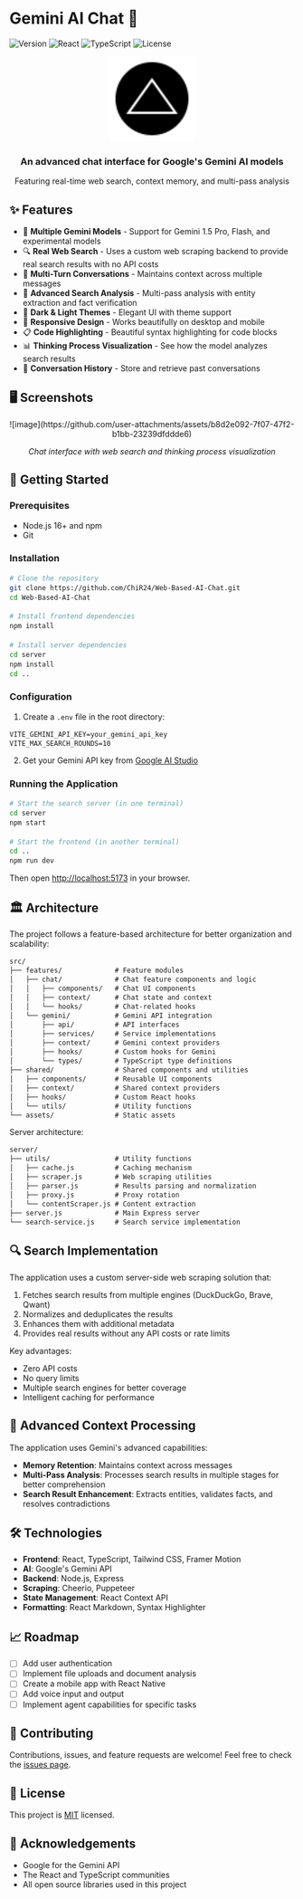 # Gemini AI Chat 🤖

![Version](https://img.shields.io/badge/version-1.0.0-blue)
![React](https://img.shields.io/badge/React-18.2-61DAFB?logo=react)
![TypeScript](https://img.shields.io/badge/TypeScript-5.2-3178C6?logo=typescript)
![License](https://img.shields.io/badge/license-MIT-green)

<div align="center">
  <img src="src/assets/grok-logo.svg" alt="Gemini AI Chat Logo" width="150" height="150" />
  <h3>An advanced chat interface for Google's Gemini AI models</h3>
  <p>Featuring real-time web search, context memory, and multi-pass analysis</p>
</div>

## ✨ Features

- 🧠 **Multiple Gemini Models** - Support for Gemini 1.5 Pro, Flash, and experimental models
- 🔍 **Real Web Search** - Uses a custom web scraping backend to provide real search results with no API costs
- 💬 **Multi-Turn Conversations** - Maintains context across multiple messages
- 🧐 **Advanced Search Analysis** - Multi-pass analysis with entity extraction and fact verification
- 🌙 **Dark & Light Themes** - Elegant UI with theme support
- 📱 **Responsive Design** - Works beautifully on desktop and mobile
- 📋 **Code Highlighting** - Beautiful syntax highlighting for code blocks
- 📊 **Thinking Process Visualization** - See how the model analyzes search results
- 🔄 **Conversation History** - Store and retrieve past conversations

## 🖥️ Screenshots

<div align="center">
  ![image](https://github.com/user-attachments/assets/b8d2e092-7f07-47f2-b1bb-23239dfddde6)

  <p><i>Chat interface with web search and thinking process visualization</i></p>
</div>

## 🚀 Getting Started

### Prerequisites

- Node.js 16+ and npm
- Git

### Installation

```bash
# Clone the repository
git clone https://github.com/ChiR24/Web-Based-AI-Chat.git
cd Web-Based-AI-Chat

# Install frontend dependencies
npm install

# Install server dependencies
cd server
npm install
cd ..
```

### Configuration

1. Create a `.env` file in the root directory:

```
VITE_GEMINI_API_KEY=your_gemini_api_key
VITE_MAX_SEARCH_ROUNDS=10
```

2. Get your Gemini API key from [Google AI Studio](https://ai.google.dev/)

### Running the Application

```bash
# Start the search server (in one terminal)
cd server
npm start

# Start the frontend (in another terminal)
cd ..
npm run dev
```

Then open [http://localhost:5173](http://localhost:5173) in your browser.

## 🏛️ Architecture

The project follows a feature-based architecture for better organization and scalability:

```
src/
├── features/             # Feature modules
│   ├── chat/             # Chat feature components and logic
│   │   ├── components/   # Chat UI components
│   │   ├── context/      # Chat state and context
│   │   └── hooks/        # Chat-related hooks
│   └── gemini/           # Gemini API integration
│       ├── api/          # API interfaces
│       ├── services/     # Service implementations
│       ├── context/      # Gemini context providers
│       ├── hooks/        # Custom hooks for Gemini
│       └── types/        # TypeScript type definitions
├── shared/               # Shared components and utilities
│   ├── components/       # Reusable UI components
│   ├── context/          # Shared context providers
│   ├── hooks/            # Custom React hooks
│   └── utils/            # Utility functions
└── assets/               # Static assets
```

Server architecture:

```
server/
├── utils/                # Utility functions
│   ├── cache.js          # Caching mechanism
│   ├── scraper.js        # Web scraping utilities
│   ├── parser.js         # Results parsing and normalization
│   ├── proxy.js          # Proxy rotation
│   └── contentScraper.js # Content extraction
├── server.js             # Main Express server
└── search-service.js     # Search service implementation
```

## 🔍 Search Implementation

The application uses a custom server-side web scraping solution that:

1. Fetches search results from multiple engines (DuckDuckGo, Brave, Qwant)
2. Normalizes and deduplicates the results
3. Enhances them with additional metadata
4. Provides real results without any API costs or rate limits

Key advantages:
- Zero API costs
- No query limits
- Multiple search engines for better coverage
- Intelligent caching for performance

## 🧠 Advanced Context Processing

The application uses Gemini's advanced capabilities:

- **Memory Retention**: Maintains context across messages
- **Multi-Pass Analysis**: Processes search results in multiple stages for better comprehension
- **Search Result Enhancement**: Extracts entities, validates facts, and resolves contradictions

## 🛠️ Technologies

- **Frontend**: React, TypeScript, Tailwind CSS, Framer Motion
- **AI**: Google's Gemini API
- **Backend**: Node.js, Express
- **Scraping**: Cheerio, Puppeteer
- **State Management**: React Context API
- **Formatting**: React Markdown, Syntax Highlighter

## 📈 Roadmap

- [ ] Add user authentication
- [ ] Implement file uploads and document analysis
- [ ] Create a mobile app with React Native
- [ ] Add voice input and output
- [ ] Implement agent capabilities for specific tasks

## 🤝 Contributing

Contributions, issues, and feature requests are welcome! Feel free to check the [issues page](https://github.com/ChiR24/Web-Based-AI-Chat/issues).

## 📄 License

This project is [MIT](LICENSE) licensed.

## 👏 Acknowledgements

- Google for the Gemini API
- The React and TypeScript communities
- All open source libraries used in this project
